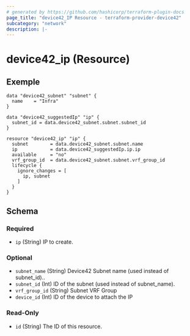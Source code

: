 ```yaml
---
# generated by https://github.com/hashicorp/terraform-plugin-docs
page_title: "device42_IP Resource - terraform-provider-device42"
subcategory: "network"
description: |-
---
```


# device42_ip (Resource)


## Exemple 

```hcl
data "device42_subnet" "subnet" {
  name    = "Infra"
}

data "device42_suggestedIp" "ip" {
  subnet_id = data.device42_subnet.subnet.subnet_id
}

resource "device42_ip" "ip" {
  subnet 	    = data.device42_subnet.subnet.name
  ip        	= data.device42_suggestedIp.ip.ip
  available 	= "no"
  vrf_group_id 	= data.device42_subnet.subnet.vrf_group_id
  lifecycle {
    ignore_changes = [
      ip, subnet
    ]
  }
}
```



<!-- schema generated by tfplugindocs -->
## Schema

### Required

- `ip` (String) IP to create.

### Optional

- `subnet_name` (String) Device42 Subnet name (used instead of subnet_id)..
- `subnet_id` (Int) ID of the subnet (used instead of subnet_name).
- `vrf_group_id` (String) Subnet VRF Group
- `device_id` (Int) ID of the device to attach the IP

### Read-Only

- `id` (String) The ID of this resource.


